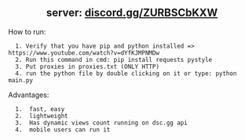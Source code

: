 <h2 align="center">server: <a href="https://discord.gg/ZURBSCbKXW/">discord.gg/ZURBSCbKXW</a></h2>


How to run:
```
  1. Verify that you have pip and python installed => https://www.youtube.com/watch?v=dYfKJMPNMDw
  2. Run this command in cmd: pip install requests pystyle
  3. Put proxies in proxies.txt (ONLY HTTP)
  4. run the python file by double clicking on it or type: python main.py
```

Advantages:
```
  1.  fast, easy
  2.  lightweight
  3.  Has dynamic views count running on dsc.gg api
  4.  mobile users can run it
```
